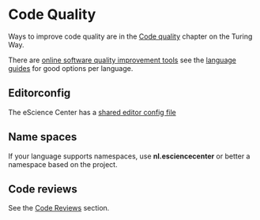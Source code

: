 # Code Quality

Ways to improve code quality are in the [Code quality](https://the-turing-way.netlify.app/reproducible-research/code-quality.html) chapter on the Turing Way.

There are [online software quality improvement tools](https://the-turing-way.netlify.app/reproducible-research/code-quality/code-quality-style.html#online-services-providing-software-quality-checks) see the [language guides](language_guides/languages_overview.md) for good options per language.

## Editorconfig

The eScience Center has a [shared editor config file](https://raw.githubusercontent.com/NLeSC/exemplum/master/.editorconfig)

## Name spaces

If your language supports namespaces, use **nl.esciencecenter** or better a namespace based on the project.

## Code reviews

See the [Code Reviews](code_review.md) section.
